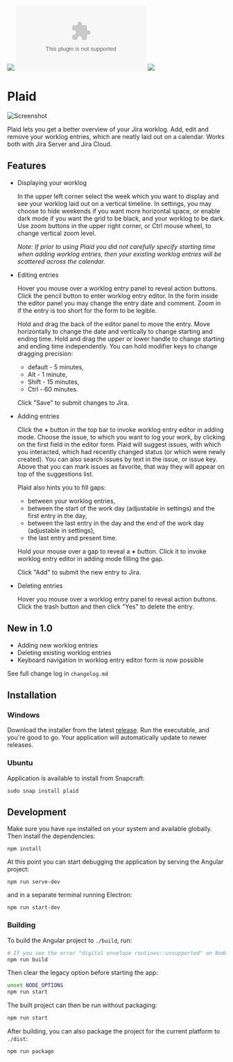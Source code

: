 [![](https://img.shields.io/github/v/release/piotrmski/plaid)](https://github.com/piotrmski/plaid/releases)
[![](https://img.shields.io/github/downloads/piotrmski/plaid/latest/Plaid-Setup-1.0.1.exe)](https://github.com/piotrmski/plaid/releases/download/v1.0.1/Plaid-Setup-1.0.1.exe)
[![](https://snapcraft.io//plaid/badge.svg)](https://snapcraft.io/plaid)

# Plaid

![Screenshot](https://raw.githubusercontent.com/piotrmski/plaid/master/screenshot.png)

Plaid lets you get a better overview of your Jira worklog. Add, edit and remove your worklog entries, which are neatly laid out on a calendar. Works both with Jira Server and Jira Cloud.


## Features

- Displaying your worklog

  In the upper left corner select the week which you want to display and see your worklog laid out on a vertical timeline. In settings, you may choose to hide weekends if you want more horizontal space, or enable dark mode if you want the grid to be black, and your worklog to be dark. Use zoom buttons in the upper right corner, or Ctrl mouse wheel, to change vertical zoom level.
  
  *Note: If prior to using Plaid you did not carefully specify starting time when adding worklog entries, then your existing worklog entries will be scattered across the calendar.*
  
- Editing entries

  Hover you mouse over a worklog entry panel to reveal action buttons. Click the pencil button to enter worklog entry editor. In the form inside the editor panel you may change the entry date and comment. Zoom in if the entry is too short for the form to be legible.
  
  Hold and drag the back of the editor panel to move the entry. Move horizontally to change the date and vertically to change starting and ending time. Hold and drag the upper or lower handle to change starting and ending time independently. You can hold modifier keys to change dragging precision:
  - default - 5 minutes,
  - Alt - 1 minute,
  - Shift - 15 minutes,
  - Ctrl - 60 minutes.
  
  Click "Save" to submit changes to Jira.

- Adding entries

  Click the **+** button in the top bar to invoke worklog entry editor in adding mode. Choose the issue, to which you want to log your work, by clicking on the first field in the editor form. Plaid will suggest issues, with which you interacted, which had recently changed status (or which were newly created). You can also search issues by text in the issue, or issue key. Above that you can mark issues as favorite, that way they will appear on top of the suggestions list.

  Plaid also hints you to fill gaps:
  - between your worklog entries,
  - between the start of the work day (adjustable in settings) and the first entry in the day,
  - between the last entry in the day and the end of the work day (adjustable in settings),
  - the last entry and present time.
  
  Hold your mouse over a gap to reveal a **+** button. Click it to invoke worklog entry editor in adding mode filling the gap.
  
  Click "Add" to submit the new entry to Jira.

- Deleting entries

  Hover you mouse over a worklog entry panel to reveal action buttons. Click the trash button and then click "Yes" to delete the entry.


## New in 1.0

- Adding new worklog entries
- Deleting existing worklog entries
- Keyboard navigation in worklog entry editor form is now possible

See full change log in `changelog.md`

## Installation

### Windows

Download the installer from the latest [release](https://github.com/piotrmski/plaid/releases). Run the executable, and you're good to go. Your application will automatically update to newer releases.

### Ubuntu

Application is available to install from Snapcraft:

```
sudo snap install plaid
```


## Development

Make sure you have `npm` installed on your system and available globally. Then install the dependencies:

```
npm install
```

At this point you can start debugging the application by serving the Angular project:

```
npm run serve-dev
```

and in a separate terminal running Electron:

```
npm run start-dev
```

### Building

To build the Angular project to `./build`, run:

```bash
# If you see the error "digital envelope routines::unsupported" on Node.js 17+, prefix the build command:
npm run build
```

Then clear the legacy option before starting the app:

```bash
unset NODE_OPTIONS
npm run start
```

The built project can then be run without packaging:

```bash
npm run start
```

After building, you can also package the project for the current platform to `./dist`:

```bash
npm run package
```
